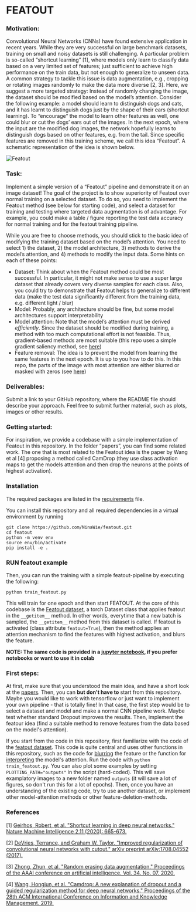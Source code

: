 # FEATOUT

### Motivation:

Convolutional Neural Networks (CNNs) have found extensive application in recent years. While they are very successful on large benchmark datasets, training on small and noisy datasets is still challenging. A particular problem is so-called “shortcut learning” [1], where models only learn to classify data based on a very limited set of features; just sufficient to achieve high performance on the train data, but not enough to generalize to unseen data. A common strategy to tackle this issue is data augmentation, e.g., cropping or rotating images randomly to make the data more diverse [2, 3]. Here, we suggest a more targeted strategy: Instead of randomly changing the image, the dataset should be modified based on the model’s attention. Consider the following example: a model should learn to distinguish dogs and cats, and it has learnt to distinguish dogs just by the shape of their ears (shortcut learning). To “encourage” the model to learn other features as well, one could blur or cut the dogs’ ears out of the images. In the next epoch, where the input are the modified dog images, the network hopefully learns to distinguish dogs based on other features, e.g. from the tail. Since specific features are removed in this training scheme, we call this idea “Featout”. A schematic representation of the idea is shown below.

![Featout](assets/featout.png)

### Task:
Implement a simple version of a “Featout” pipeline and demonstrate it on an image dataset! The goal of the project is to show superiority of Featout over normal training on a selected dataset. To do so, you need to implement the Featout method (see below for starting code), and select a dataset for training and testing where targeted data augmentation is of advantage. For example, you could make a table / figure reporting the test data accuracy for normal training and for the featout training pipeline.

While you are free to choose methods, you should stick to the basic idea of modifying the training dataset based on the model’s attention. You need to select 1) the dataset, 2) the model architecture, 3) methods to derive the model’s attention, and 4) methods to modify the input data. Some hints on each of these points:

* Dataset: Think about when the Featout method could be most successful. In particular, it might not make sense to use a super large dataset that already covers very diverse samples for each class. Also, you could try to demonstrate that Featout helps to generalize to different data (make the test data significantly different from the training data, e.g. different light / blur)
* Model: Probably, any architecture should be fine, but some model architectures support interpretability
* Model attention: Note that the model’s attention must be derived *efficiently*. Since the dataset should be modified during training, a method with too much computational effort is not feasible. Thus, gradient-based methods are most suitable (this repo uses a simple gradient saliency method, see [here](featout/interpret.py))
* Feature removal: The idea is to prevent the model from learning the same features in the next epoch. It is up to you how to do this. In this repo, the parts of the image with most attention are either blurred or masked with zeros (see [here](featout/utils/blur.py))


### Deliverables:
Submit a link to your GitHub repository, where the README file should describe your approach. Feel free to submit further material, such as plots, images or other results.

### Getting started: 
For inspiration, we provide a codebase with a simple implementation of Featout in this repository. In the folder “papers”, you can find some related work. The one that is most related to the Featout idea is the paper by Wang et al [4] proposing a method called CamDrop (they use class activation maps to get the models attention and then drop the neurons at the points of highest activation).

### Installation

The required packages are listed in the [requirements](requirements.txt) file.

You can install this repository and all required dependencies in a virtual environment by running
```
git clone https://github.com/NinaWie/featout.git
cd featout
python -m venv env
source env/bin/activate
pip install -e .
```

### RUN featout example

Then, you can run the training with a simple featout-pipeline by executing the following:
```
python train_featout.py
```
This will train for one epoch and then start FEATOUT. At the core of this codebase is the [Featout dataset](/featout/featout_dataset.py), a torch Dataset class that applies featout in the `__getitem__` method. In other words, everytime that a new batch is sampled, the  `__getitem__` method from this dataset is called. If featout is activated (class attribute `featout=True`), then the method applies an attention mechanism to find the features with highest activation, and blurs the feature.

**NOTE: The same code is provided in a [jupyter notebook](featout_jupyter.ipynb), if you prefer notebooks or want to use it in colab**

### First steps:

At first, make sure that you understood the main idea, and have a short look at the [papers](papers). Then, you can **but don't have to** start from this repository. Maybe you would like to work with tensorflow or just want to implement your own pipeline - that is totally fine! In that case, the first step would be to select a dataset and model and make a normal CNN pipeline work. Maybe test whether standard Dropout improves the results. Then, implement the featour idea (find a suitable method to remove features from the data based on the model's attention).

If you start from the code in this repository, first familiarize with the code of the [featout dataset](/featout/featout_dataset.py). This code is quite central and uses other functions in this repository, such as the code for [blurring](featout/utils/blur.py) the feature or the function for [interpreting](featout/interpret.py) the model's attention. Run the code with `python train_featout.py`. You can also plot some examples by setting `PLOTTING_PATH="outputs"` in the script (hard-coded). This will save examplatory images to a new folder named `outputs` (it will save a lot of figures, so don't run this for a lot of epochs). Then, once you have an understanding of the existing code, try to use another dataset, or implement other model-attention methods or other feature-deletion-methods.

### References

[1] [Geirhos, Robert, et al. "Shortcut learning in deep neural networks." Nature Machine Intelligence 2.11 (2020): 665-673.](papers/geirhos_2020.pdf)

[2] [DeVries, Terrance, and Graham W. Taylor. "Improved regularization of convolutional neural networks with cutout." arXiv preprint arXiv:1708.04552 (2017).](papers/DeVries_2017.pdf)

[3] [Zhong, Zhun, et al. "Random erasing data augmentation." Proceedings of the AAAI conference on artificial intelligence. Vol. 34. No. 07. 2020.](papers/zhong_2017.pdf)

[4] [Wang, Hongjun, et al. "Camdrop: A new explanation of dropout and a guided regularization method for deep neural networks." Proceedings of the 28th ACM International Conference on Information and Knowledge Management. 2019.](papers/wang_2019.pdf)
